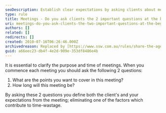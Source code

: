 ```yaml
---
seoDescription: Establish clear expectations by asking clients about meeting goals and duration at the outset, ensuring a productive and time-efficient discussion.
type: rule
title: Meetings - Do you ask clients the 2 important questions at the beginning of each meeting?
uri: meetings-do-you-ask-clients-the-two-important-questions-at-the-beginning-of-each-meeting
authors: []
related: []
redirects: []
created: 2010-07-16T06:26:46.000Z
archivedreason: Replaced by [https://www.ssw.com.au/rules/share-the-agenda](/rules/share-the-agenda) and [https://www.ssw.com.au/rules/start-and-finish-on-time](/rules/start-and-finish-on-time)
guid: a66eec23-db4f-4e2d-909e-353df8486e4b
---
```


It is essential to clarify the purpose and time of meetings. When you commence each meeting you should ask the following 2 questions:

<!--endintro-->

1. What are the points you want to cover in this meeting?
2. How long will this meeting be?

By asking these 2 questions you define both the client's and your expectations from the meeting; eliminating one of the factors which contribute to time-wastage.

